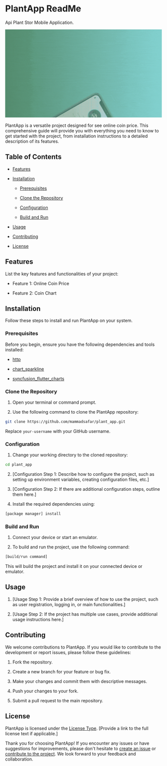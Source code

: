 # PlantApp ReadMe

Api Plant Stor Mobile Application.

![alt text](./assets/Intro.gif)

PlantApp is a versatile project designed for see online coin price. This comprehensive guide will provide you with everything you need to know to get started with the project, from installation instructions to a detailed description of its features.

## Table of Contents

- [Features](#features)

- [Installation](#installation)

  - [Prerequisites](#prerequisites)

  - [Clone the Repository](#clone-the-repository)

  - [Configuration](#configuration)

  - [Build and Run](#build-and-run)

- [Usage](#usage)

- [Contributing](#contributing)

- [License](#license)

## Features

List the key features and functionalities of your project:

- Feature 1: Online Coin Price

- Feature 2: Coin Chart

## Installation

Follow these steps to install and run PlantApp on your system.

### Prerequisites

Before you begin, ensure you have the following dependencies and tools installed:

- [http](https://pub.dev/packages/http)

- [chart_sparkline](https://pub.dev/packages/chart_sparkline)

- [syncfusion_flutter_charts](https://pub.dev/packages/syncfusion_flutter_charts)

### Clone the Repository

1. Open your terminal or command prompt.

2. Use the following command to clone the PlantApp repository:

```sh
git clone https://github.com/mammadsafar/plant_app.git
```

Replace `your-username` with your GitHub username.

### Configuration

1. Change your working directory to the cloned repository:

```sh
cd plant_app
```

2. [Configuration Step 1: Describe how to configure the project, such as setting up environment variables, creating configuration files, etc.]

3. [Configuration Step 2: If there are additional configuration steps, outline them here.]

4. Install the required dependencies using:

```sh
[package manager] install
```

### Build and Run

1. Connect your device or start an emulator.

2. To build and run the project, use the following command:

```sh
[build/run command]
```

This will build the project and install it on your connected device or emulator.

## Usage

1. [Usage Step 1: Provide a brief overview of how to use the project, such as user registration, logging in, or main functionalities.]

2. [Usage Step 2: If the project has multiple use cases, provide additional usage instructions here.]

## Contributing

We welcome contributions to PlantApp. If you would like to contribute to the development or report issues, please follow these guidelines:

1. Fork the repository.

2. Create a new branch for your feature or bug fix.

3. Make your changes and commit them with descriptive messages.

4. Push your changes to your fork.

5. Submit a pull request to the main repository.

## License

PlantApp is licensed under the [License Type](LICENSE). [Provide a link to the full license text if applicable.]

Thank you for choosing PlantApp! If you encounter any issues or have suggestions for improvements, please don't hesitate to [create an issue](https://github.com/Mammadsafar/PlantApp/issues) or [contribute to the project](#contributing). We look forward to your feedback and collaboration.
